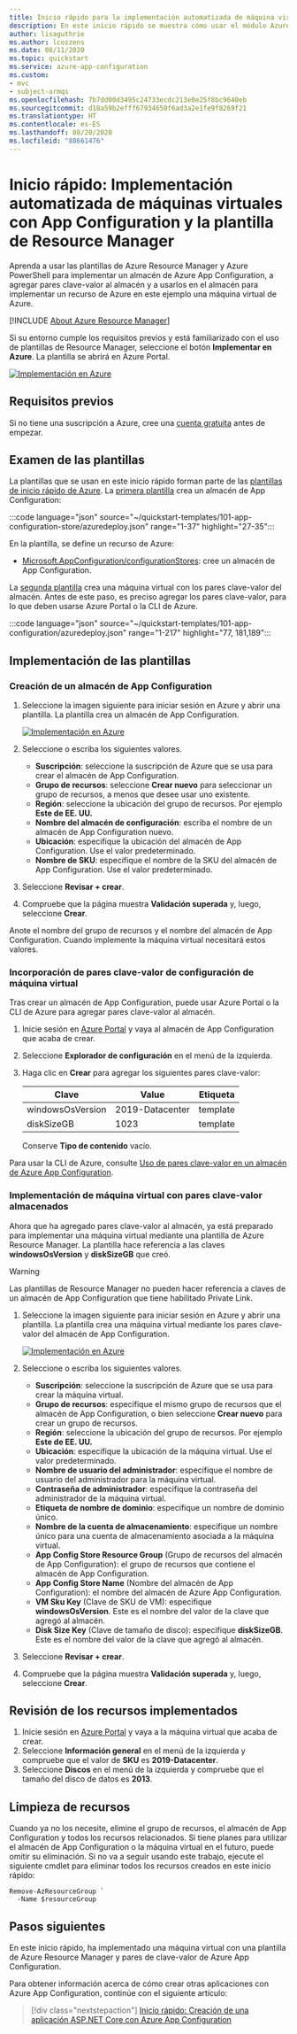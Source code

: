 ```yaml
---
title: Inicio rápido para la implementación automatizada de máquina virtual con Azure App Configuration
description: En este inicio rápido se muestra cómo usar el módulo Azure PowerShell y las plantillas de Azure Resource Manager para implementar un almacén de Azure App Configuration. Y a continuación, utilizar los valores del almacén para implementar una máquina virtual.
author: lisaguthrie
ms.author: lcozzens
ms.date: 08/11/2020
ms.topic: quickstart
ms.service: azure-app-configuration
ms.custom:
- mvc
- subject-armqs
ms.openlocfilehash: 7b7dd00d3495c24733ecdc213e0e25f8bc9640eb
ms.sourcegitcommit: d18a59b2efff67934650f6ad3a2e1fe9f8269f21
ms.translationtype: HT
ms.contentlocale: es-ES
ms.lasthandoff: 08/20/2020
ms.locfileid: "88661476"
---
```

# <a name="quickstart-automated-vm-deployment-with-app-configuration-and-resource-manager-template-arm-template"></a>Inicio rápido: Implementación automatizada de máquinas virtuales con App Configuration y la plantilla de Resource Manager

Aprenda a usar las plantillas de Azure Resource Manager y Azure PowerShell para implementar un almacén de Azure App Configuration, a agregar pares clave-valor al almacén y a usarlos en el almacén para implementar un recurso de Azure en este ejemplo una máquina virtual de Azure.

[!INCLUDE [About Azure Resource Manager](../../includes/resource-manager-quickstart-introduction.md)]

Si su entorno cumple los requisitos previos y está familiarizado con el uso de plantillas de Resource Manager, seleccione el botón **Implementar en Azure**. La plantilla se abrirá en Azure Portal.

[![Implementación en Azure](../media/template-deployments/deploy-to-azure.svg)](https://portal.azure.com/#create/Microsoft.Template/uri/https%3A%2F%2Fraw.githubusercontent.com%2FAzure%2Fazure-quickstart-templates%2Fmaster%2F101-app-configuration-store%2Fazuredeploy.json)

## <a name="prerequisites"></a>Requisitos previos

Si no tiene una suscripción a Azure, cree una [cuenta gratuita](https://azure.microsoft.com/free/?WT.mc_id=A261C142F) antes de empezar.

## <a name="review-the-templates"></a>Examen de las plantillas

La plantillas que se usan en este inicio rápido forman parte de las [plantillas de inicio rápido de Azure](https://azure.microsoft.com/resources/templates/). La [primera plantilla](https://azure.microsoft.com/resources/templates/101-app-configuration-store/) crea un almacén de App Configuration:

:::code language="json" source="~/quickstart-templates/101-app-configuration-store/azuredeploy.json" range="1-37" highlight="27-35":::

En la plantilla, se define un recurso de Azure:

- [Microsoft.AppConfiguration/configurationStores](/azure/templates/microsoft.appconfiguration/2019-10-01/configurationstores): cree un almacén de App Configuration.

La [segunda plantilla](https://azure.microsoft.com/resources/templates/101-app-configuration/) crea una máquina virtual con los pares clave-valor del almacén. Antes de este paso, es preciso agregar los pares clave-valor, para lo que deben usarse Azure Portal o la CLI de Azure.

:::code language="json" source="~/quickstart-templates/101-app-configuration/azuredeploy.json" range="1-217" highlight="77, 181,189":::

## <a name="deploy-the-templates"></a>Implementación de las plantillas

### <a name="create-an-app-configuration-store"></a>Creación de un almacén de App Configuration

1. Seleccione la imagen siguiente para iniciar sesión en Azure y abrir una plantilla. La plantilla crea un almacén de App Configuration.

    [![Implementación en Azure](../media/template-deployments/deploy-to-azure.svg)](https://portal.azure.com/#create/Microsoft.Template/uri/https%3A%2F%2Fraw.githubusercontent.com%2FAzure%2Fazure-quickstart-templates%2Fmaster%2F101-app-configuration-store%2Fazuredeploy.json)

1. Seleccione o escriba los siguientes valores.

    - **Suscripción**: seleccione la suscripción de Azure que se usa para crear el almacén de App Configuration.
    - **Grupo de recursos**: seleccione **Crear nuevo** para seleccionar un grupo de recursos, a menos que desee usar uno existente.
    - **Región**: seleccione la ubicación del grupo de recursos.  Por ejemplo **Este de EE. UU.**
    - **Nombre del almacén de configuración**: escriba el nombre de un almacén de App Configuration nuevo.
    - **Ubicación**: especifique la ubicación del almacén de App Configuration.  Use el valor predeterminado.
    - **Nombre de SKU**: especifique el nombre de la SKU del almacén de App Configuration. Use el valor predeterminado.

1. Seleccione **Revisar + crear**.
1. Compruebe que la página muestra **Validación superada** y, luego, seleccione **Crear**.

Anote el nombre del grupo de recursos y el nombre del almacén de App Configuration.  Cuando implemente la máquina virtual necesitará estos valores.
### <a name="add-vm-configuration-key-values"></a>Incorporación de pares clave-valor de configuración de máquina virtual

Tras crear un almacén de App Configuration, puede usar Azure Portal o la CLI de Azure para agregar pares clave-valor al almacén.

1. Inicie sesión en [Azure Portal](https://portal.azure.com) y vaya al almacén de App Configuration que acaba de crear.
1. Seleccione **Explorador de configuración** en el menú de la izquierda.
1. Haga clic en **Crear** para agregar los siguientes pares clave-valor:

   |Clave|Value|Etiqueta|
   |-|-|-|
   |windowsOsVersion|2019-Datacenter|template|
   |diskSizeGB|1023|template|

   Conserve **Tipo de contenido** vacío.

Para usar la CLI de Azure, consulte [Uso de pares clave-valor en un almacén de Azure App Configuration](./scripts/cli-work-with-keys.md).

### <a name="deploy-vm-using-stored-key-values"></a>Implementación de máquina virtual con pares clave-valor almacenados

Ahora que ha agregado pares clave-valor al almacén, ya está preparado para implementar una máquina virtual mediante una plantilla de Azure Resource Manager. La plantilla hace referencia a las claves **windowsOsVersion** y **diskSizeGB** que creó.

> [!WARNING]
> Las plantillas de Resource Manager no pueden hacer referencia a claves de un almacén de App Configuration que tiene habilitado Private Link.

1. Seleccione la imagen siguiente para iniciar sesión en Azure y abrir una plantilla. La plantilla crea una máquina virtual mediante los pares clave-valor del almacén de App Configuration.

    [![Implementación en Azure](../media/template-deployments/deploy-to-azure.svg)](https://portal.azure.com/#create/Microsoft.Template/uri/https%3A%2F%2Fraw.githubusercontent.com%2FAzure%2Fazure-quickstart-templates%2Fmaster%2F101-app-configuration%2Fazuredeploy.json)

1. Seleccione o escriba los siguientes valores.

    - **Suscripción**: seleccione la suscripción de Azure que se usa para crear la máquina virtual.
    - **Grupo de recursos**: especifique el mismo grupo de recursos que el almacén de App Configuration, o bien seleccione **Crear nuevo** para crear un grupo de recursos.
    - **Región**: seleccione la ubicación del grupo de recursos.  Por ejemplo **Este de EE. UU.**
    - **Ubicación**: especifique la ubicación de la máquina virtual. Use el valor predeterminado.
    - **Nombre de usuario del administrador**: especifique el nombre de usuario del administrador para la máquina virtual.
    - **Contraseña de administrador**: especifique la contraseña del administrador de la máquina virtual.
    - **Etiqueta de nombre de dominio**: especifique un nombre de dominio único.
    - **Nombre de la cuenta de almacenamiento**: especifique un nombre único para una cuenta de almacenamiento asociada a la máquina virtual.
    - **App Config Store Resource Group** (Grupo de recursos del almacén de App Configuration): el grupo de recursos que contiene el almacén de App Configuration.
    - **App Config Store Name** (Nombre del almacén de App Configuration): el nombre del almacén de Azure App Configuration.
    - **VM Sku Key** (Clave de SKU de VM): especifique **windowsOsVersion**.  Este es el nombre del valor de la clave que agregó al almacén.
    - **Disk Size Key** (Clave de tamaño de disco): especifique **diskSizeGB**. Este es el nombre del valor de la clave que agregó al almacén.

1. Seleccione **Revisar + crear**.
1. Compruebe que la página muestra **Validación superada** y, luego, seleccione **Crear**.

## <a name="review-deployed-resources"></a>Revisión de los recursos implementados

1. Inicie sesión en [Azure Portal](https://portal.azure.com) y vaya a la máquina virtual que acaba de crear.
1. Seleccione **Información general** en el menú de la izquierda y compruebe que el valor de **SKU** es **2019-Datacenter**.
1. Seleccione **Discos** en el menú de la izquierda y compruebe que el tamaño del disco de datos es **2013**.

## <a name="clean-up-resources"></a>Limpieza de recursos

Cuando ya no los necesite, elimine el grupo de recursos, el almacén de App Configuration y todos los recursos relacionados. Si tiene planes para utilizar el almacén de App Configuration o la máquina virtual en el futuro, puede omitir su eliminación. Si no va a seguir usando este trabajo, ejecute el siguiente cmdlet para eliminar todos los recursos creados en este inicio rápido:

```azurepowershell-interactive
Remove-AzResourceGroup `
  -Name $resourceGroup
```

## <a name="next-steps"></a>Pasos siguientes

En este inicio rápido, ha implementado una máquina virtual con una plantilla de Azure Resource Manager y pares de clave-valor de Azure App Configuration.

Para obtener información acerca de cómo crear otras aplicaciones con Azure App Configuration, continúe con el siguiente artículo:

> [!div class="nextstepaction"]
> [Inicio rápido: Creación de una aplicación ASP.NET Core con Azure App Configuration](quickstart-aspnet-core-app.md)
